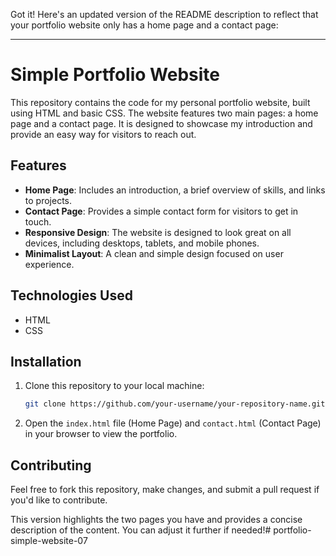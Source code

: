 Got it! Here's an updated version of the README description to reflect that your portfolio website only has a home page and a contact page:

---

# Simple Portfolio Website

This repository contains the code for my personal portfolio website, built using HTML and basic CSS. The website features two main pages: a home page and a contact page. It is designed to showcase my introduction and provide an easy way for visitors to reach out.

## Features
- **Home Page**: Includes an introduction, a brief overview of skills, and links to projects.
- **Contact Page**: Provides a simple contact form for visitors to get in touch.
- **Responsive Design**: The website is designed to look great on all devices, including desktops, tablets, and mobile phones.
- **Minimalist Layout**: A clean and simple design focused on user experience.

## Technologies Used
- HTML
- CSS

## Installation
1. Clone this repository to your local machine:
   ```bash
   git clone https://github.com/your-username/your-repository-name.git
   ```
2. Open the `index.html` file (Home Page) and `contact.html` (Contact Page) in your browser to view the portfolio.

## Contributing
Feel free to fork this repository, make changes, and submit a pull request if you'd like to contribute.

This version highlights the two pages you have and provides a concise description of the content. You can adjust it further if needed!# portfolio-simple-website-07
